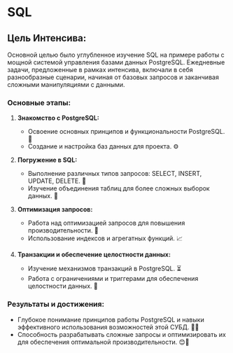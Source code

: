 # SQL

## Цель Интенсива:

Основной целью было углубленное изучение SQL на примере работы с мощной системой управления базами данных PostgreSQL. Ежедневные задачи, предложенные в рамках интенсива, включали в себя разнообразные сценарии, начиная от базовых запросов и заканчивая сложными манипуляциями с данными.

### Основные этапы:

1. **Знакомство с PostgreSQL:**
   - Освоение основных принципов и функциональности PostgreSQL. 📘
   - Создание и настройка баз данных для проекта. ⚙️

2. **Погружение в SQL:**
   - Выполнение различных типов запросов: SELECT, INSERT, UPDATE, DELETE. 🚀
   - Изучение объединения таблиц для более сложных выборок данных. 🔗

3. **Оптимизация запросов:**
   - Работа над оптимизацией запросов для повышения производительности. 🚄
   - Использование индексов и агрегатных функций. 📈

4. **Транзакции и обеспечение целостности данных:**
   - Изучение механизмов транзакций в PostgreSQL. ⏳
   - Работа с ограничениями и триггерами для обеспечения целостности данных. 🤝

### Результаты и достижения:

- Глубокое понимание принципов работы PostgreSQL и навыки эффективного использования возможностей этой СУБД. 🧠💡
- Способность разрабатывать сложные запросы и оптимизировать их для обеспечения оптимальной производительности. 😊🚀

